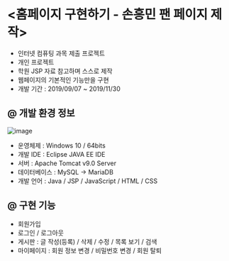 # <홈페이지 구현하기 - 손흥민 팬 페이지 제작>
- 인터넷 컴퓨팅 과목 제출 프로젝트 
- 개인 프로젝트 
- 학원 JSP 자료 참고하며 스스로 제작
- 웹페이지의 기본적인 기능만을 구현
- 개발 기간 : 2019/09/07 ~ 2019/11/30


@ 개발 환경 정보
----------------------------------------------------------
![image](https://user-images.githubusercontent.com/63503102/91518563-8310c000-e92b-11ea-8b06-226f1fb0421e.png)
- 운영체제 : Windows 10 / 64bits
- 개발 IDE : Eclipse JAVA EE IDE
- 서버 : Apache Tomcat v9.0 Server
- 데이터베이스 : MySQL -> MariaDB
- 개발 언어 : Java / JSP / JavaScript / HTML / CSS



@ 구현 기능
----------------------------------------------------------
- 회원가입
- 로그인 / 로그아웃
- 게시판 : 글 작성(등록) / 삭제 / 수정 / 목록 보기 / 검색
- 마이페이지 : 회원 정보 변경 / 비밀번호 변경 / 회원 탈퇴

